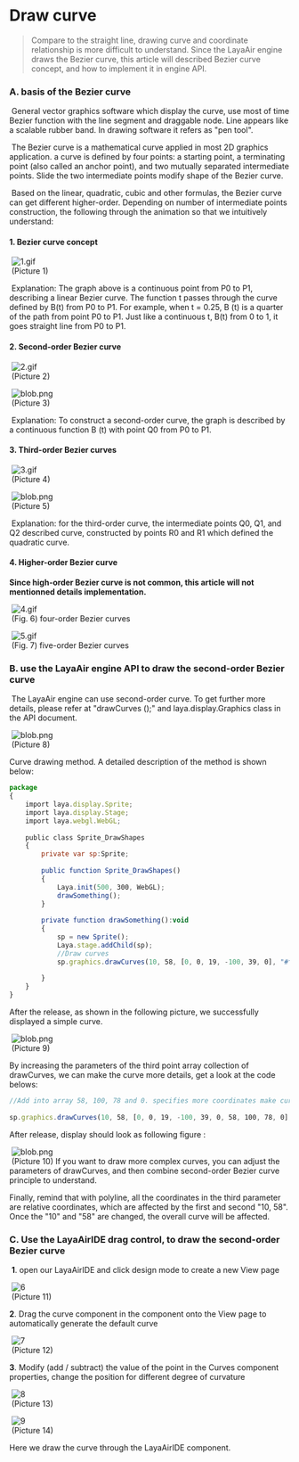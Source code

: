 # Draw curve

> Compare to the straight line, drawing curve and coordinate relationship is more difficult to understand. Since the LayaAir engine draws the Bezier curve, this article will described Bezier curve concept, and how to implement it in engine API.
>



### **A. basis of the Bezier curve**

​        General vector graphics software which  display the curve, use most of time Bezier function with the line segment and draggable node. Line appears like a scalable rubber band. In drawing software it refers as "pen tool".

​        The Bezier curve is a mathematical curve applied in most 2D graphics application. a curve is defined by four points: a starting point, a terminating point (also called an anchor point), and two mutually separated intermediate points. Slide the two intermediate points modify shape of the Bezier curve.

​       Based on the linear, quadratic, cubic and other formulas, the Bezier curve can get different higher-order. Depending on number of intermediate points construction, the following through the animation so that we intuitively understand:


#### **1. Bezier curve concept**

​        ![1.gif](gif/1.gif)<br/>
​   	(Picture 1) 

​        Explanation: The graph above is a continuous point from P0 to P1, describing a linear Bezier curve. The  function t passes through the curve defined by B(t) from P0 to P1. For example, when t = 0.25, B (t) is a quarter of the path from point P0 to P1. Just like a continuous t, B(t) from 0 to 1, it goes straight line from P0 to P1.

#### **2. Second-order Bezier curve**

​        ![2.gif](gif/2.gif)<br/>
​   	(Picture 2)  

​      ![blob.png](img/1.png)<br/>
​   	(Picture 3) 

​        Explanation: To construct a second-order curve, the graph is described by a continuous function  B (t) with point Q0 from P0 to P1.

#### **3. Third-order Bezier curves**

​        ![3.gif](gif/3.gif)<br/>
​   	(Picture 4)  

​          ![blob.png](img/2.png)<br/>
​   	(Picture 5)

​        Explanation: for the third-order curve, the intermediate points Q0, Q1, and Q2 described curve, constructed by points R0 and R1 which defined the quadratic  curve.

#### **4. Higher-order Bezier curve**

**Since high-order Bezier curve is not common, this article will not mentionned details implementation.**

​        ![4.gif](gif/4.gif)<br/>
​   	(Fig. 6) four-order Bezier curves

​        ![5.gif](gif/5.gif)<br/>
​   	(Fig. 7) five-order Bezier curves



### **B.  use the LayaAir engine API to draw the second-order Bezier curve**

​        The LayaAir engine can use second-order curve. To get further more details, please refer at "drawCurves ();" and laya.display.Graphics class in the API document.

​        ![blob.png](img/3.png)<br/>
​   	(Picture 8) 

Curve drawing method. A detailed description of the method is shown below:

```javascript
package
{
    import laya.display.Sprite;
    import laya.display.Stage;
    import laya.webgl.WebGL;
      
    public class Sprite_DrawShapes
    {
        private var sp:Sprite;
          
        public function Sprite_DrawShapes()
        {
            Laya.init(500, 300, WebGL);
            drawSomething();
        }
  
        private function drawSomething():void
        {
            sp = new Sprite();
            Laya.stage.addChild(sp);
            //Draw curves
            sp.graphics.drawCurves(10, 58, [0, 0, 19, -100, 39, 0], "#ff0000", 3);
              
        }
    }
}
```

After the release, as shown in the following picture, we successfully displayed a simple curve.

​        ![blob.png](img/4.png)<br/>
​   	(Picture 9)  

By increasing the parameters of the third point array collection of drawCurves, we can make the curve more details, get a look at the code belows:

```javascript
//Add into array 58, 100, 78 and 0. specifies more coordinates make curves more complex shape. 
 
sp.graphics.drawCurves(10, 58, [0, 0, 19, -100, 39, 0, 58, 100, 78, 0], "#ff0000", 3);
```

After release, display should look as following figure :

​        ![blob.png](img/5.png)<br/>
​   	(Picture 10)
If you want to draw more complex curves, you can adjust the parameters of drawCurves, and then combine second-order  Bezier curve principle to understand.

Finally, remind  that with polyline, all the coordinates in the third parameter are relative coordinates, which are affected by the first and second "10, 58". Once the "10" and "58" are changed, the overall curve will be affected.



### C. Use the LayaAirIDE drag control, to draw the second-order Bezier curve

​	**1**. open our LayaAirIDE and click design mode to create a new View page

​	![6](img/6.png)<br/>
​   	(Picture 11)  

**2**. Drag the curve component in the component onto the View page to automatically generate the default curve

​	![7](img/7.png)<br/>
​   	(Picture 12)  

**3**. Modify (add / subtract) the value of the point in the Curves component properties, change the position for different degree of curvature

​   	![8](img/8.png)<br/>
​   	(Picture 13)

​   	![9](img/9.png)<br/>
​   	(Picture 14)

Here we draw the curve through the LayaAirIDE component.
